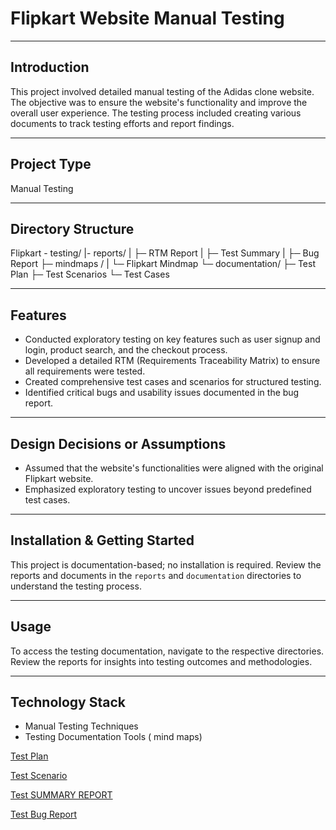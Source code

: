 # Flipkart Website Manual Testing
---
## Introduction
This project involved detailed manual testing of the Adidas clone website. The objective was to ensure the website's functionality and improve the overall user experience. The testing process included creating various documents to track testing efforts and report findings.

---

## Project Type
Manual Testing

---
## Directory Structure
Flipkart - testing/
|- reports/
| ├─  RTM Report
| ├─ Test Summary
| ├─ Bug Report
├─ mindmaps /
| └─ Flipkart Mindmap
└─ documentation/
   ├─ Test Plan
   ├─ Test Scenarios
   └─ Test Cases

 ---
## Features
- Conducted exploratory testing on key features such as user signup and login, product search, and the checkout process.
- Developed a detailed RTM (Requirements Traceability Matrix) to ensure all requirements were tested.
- Created comprehensive test cases and scenarios for structured testing.
- Identified critical bugs and usability issues documented in the bug report.
---
## Design Decisions or Assumptions
- Assumed that the website's functionalities were aligned with the original Flipkart website.
- Emphasized exploratory testing to uncover issues beyond predefined test cases.
---
## Installation & Getting Started
This project is documentation-based; no installation is required. Review the reports and documents in the `reports` and `documentation` directories to understand the testing process.

---
## Usage
To access the testing documentation, navigate to the respective directories. Review the reports for insights into testing outcomes and methodologies.

---
## Technology Stack
- Manual Testing Techniques
- Testing Documentation Tools ( mind maps)

 [Test Plan](https://github.com/ashish1dadhich412/Project/blob/main/TEST_PLAN.pdf)

 [Test Scenario](https://github.com/ashish1dadhich412/Project/blob/main/Test_ScenarioSheet1.pdf)

 [Test SUMMARY REPORT](https://github.com/ashish1dadhich412/Project/blob/main/TEST%20SUMMARY%20REPORT.pdf)
 
 [Test Bug Report](https://github.com/ashish1dadhich412/Project/blob/main/Bug%20Report%20-%20Sheet1.pdf)

